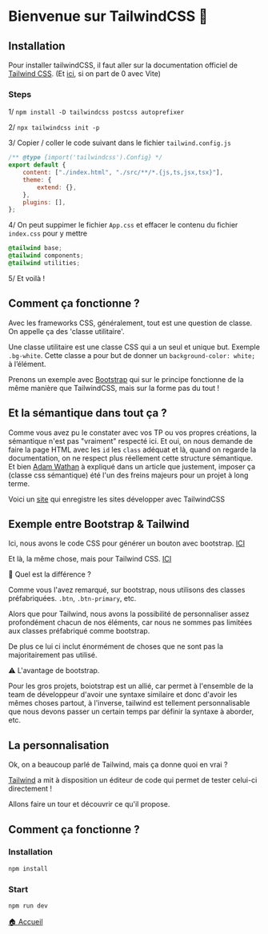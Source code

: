 # Bienvenue sur TailwindCSS 👋

## Installation

Pour installer tailwindCSS, il faut aller sur la documentation officiel de [Tailwind CSS](https://tailwindcss.com/docs/installation). (Et [ici](https://tailwindcss.com/docs/guides/vite), si on part de 0 avec Vite)

### Steps

1/ `npm install -D tailwindcss postcss autoprefixer`

2/ `npx tailwindcss init -p`

3/ Copier / coller le code suivant dans le fichier `tailwind.config.js`

```js
/** @type {import('tailwindcss').Config} */
export default {
	content: ["./index.html", "./src/**/*.{js,ts,jsx,tsx}"],
	theme: {
		extend: {},
	},
	plugins: [],
};
```

4/ On peut suppimer le fichier `App.css` et effacer le contenu du fichier `index.css` pour y mettre

```css
@tailwind base;
@tailwind components;
@tailwind utilities;
```

5/ Et voilà !

## Comment ça fonctionne ?

[tailwind]: https://tailwindcss.com/
[bootstrap]: https://getbootstrap.com/docs/5.0/getting-started/introduction/

Avec les frameworks CSS, généralement, tout est une question de classe. On appelle ça des 'classe utilitaire'.

Une classe utilitaire est une classe CSS qui a un seul et unique but.
Exemple `.bg-white`. Cette classe a pour but de donner un `background-color: white;` à l’élément.

Prenons un exemple avec [Bootstrap][bootstrap] qui sur le principe fonctionne de la même manière que TailwindCSS, mais sur la forme pas du tout !

## Et la sémantique dans tout ça ?

Comme vous avez pu le constater avec vos TP ou vos propres créations, la sémantique n'est pas "vraiment" respecté ici. Et oui, on nous demande de faire la page HTML avec les `id` les `class` adéquat et là, quand on regarde la documentation, on ne respect plus réellement cette structure sémantique. Et bien [Adam Wathan](https://adamwathan.me/) à expliqué dans un article que justement, imposer ça (classe css sémantique) été l'un des freins majeurs pour un projet à long terme.

Voici un [site](https://builtwithtailwind.com/) qui enregistre les sites développer avec TailwindCSS

## Exemple entre Bootstrap & Tailwind

Ici, nous avons le code CSS pour générer un bouton avec bootstrap. [ICI](https://codepen.io/gorski_anthony/pen/ExNEqMw)

Et là, la même chose, mais pour Tailwind CSS. [ICI](https://codepen.io/gorski_anthony/pen/GRNdKRa?editors=1010)

🤔 Quel est la différence ?

Comme vous l'avez remarqué, sur bootstrap, nous utilisons des classes préfabriquées. `.btn`, `.btn-primary`, etc.

Alors que pour Tailwind, nous avons la possibilité de personnaliser assez profondément chacun de nos éléments, car nous ne sommes pas limitées aux classes préfabriqué comme bootstrap.

De plus ce lui ci inclut énormément de choses que ne sont pas la majoritairement pas utilisé.

⚠️ L'avantage de bootstrap.

Pour les gros projets, boiotstrap est un allié, car permet à l'ensemble de la team de développeur d'avoir une syntaxe similaire et donc d'avoir les mêmes choses partout, à l'inverse, tailwind est tellement personnalisable que nous devons passer un certain temps par définir la syntaxe à aborder, etc.

## La personnalisation

Ok, on a beaucoup parlé de Tailwind, mais ça donne quoi en vrai ?

[Tailwind][tailwind] a mit à disposition un éditeur de code qui permet de tester celui-ci directement !

Allons faire un tour et découvrir ce qu'il propose.

## Comment ça fonctionne ?

### Installation

```sh
npm install
```

### Start

```sh
npm run dev
```

[🏠 Accueil](./index.html)
